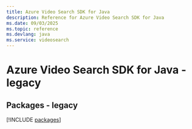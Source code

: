 ```yaml
---
title: Azure Video Search SDK for Java
description: Reference for Azure Video Search SDK for Java
ms.date: 09/03/2025
ms.topic: reference
ms.devlang: java
ms.service: videosearch
---
```

# Azure Video Search SDK for Java - legacy
## Packages - legacy
[!INCLUDE [packages](video-search-index.md)]